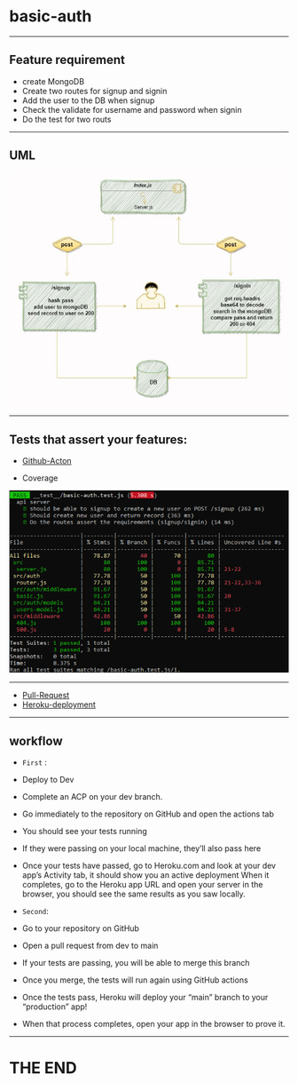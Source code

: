 # basic-auth


---

## Feature requirement

- create MongoDB
- Create two routes for signup and signin
- Add the user to the DB when signup
- Check the validate for username and password when signin
- Do the test for two routs

---

## UML 

![uml](imgs/uml.jpg)

--- 

## Tests that assert your features:

- [Github-Acton](https://github.com/RubaBanat/basic-auth/actions)


- Coverage 

![coverage](imgs/auth.png)


---


- [Pull-Request]()
- [Heroku-deployment]()

---

## workflow

- `First` : 

- Deploy to Dev
- Complete an ACP on your dev branch.
- Go immediately to the repository on GitHub and open the actions tab
- You should see your tests running
- If they were passing on your local machine, they’ll also pass here
- Once your tests have passed, go to Heroku.com and look at your dev app’s Activity tab, it should show you an active deployment
When it completes, go to the Heroku app URL and open your server in the browser, you should see the same results as you saw locally.


- `Second`:


- Go to your repository on GitHub
- Open a pull request from dev to main
- If your tests are passing, you will be able to merge this branch
- Once you merge, the tests will run again using GitHub actions
- Once the tests pass, Heroku will deploy your “main” branch to your “production” app!
- When that process completes, open your app in the browser to prove it.


---

# THE END

